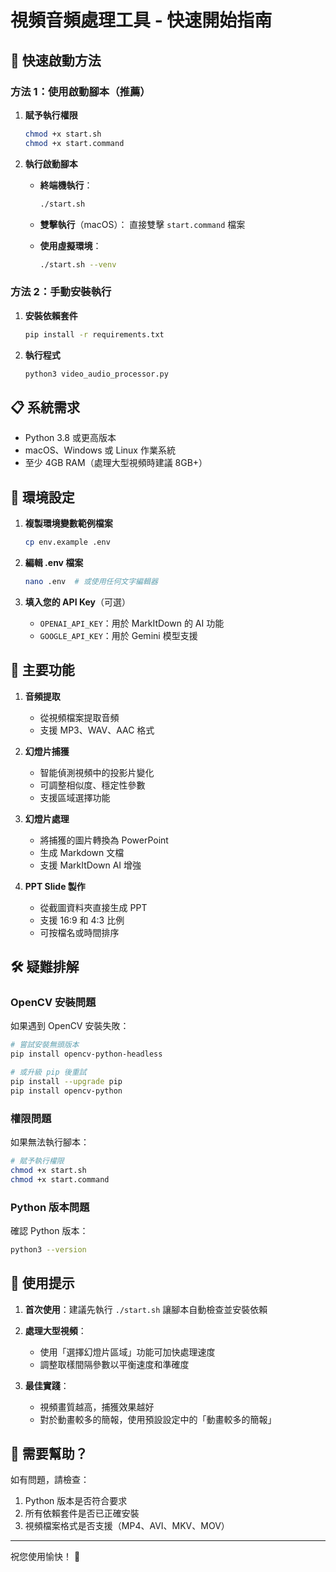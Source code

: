 # 視頻音頻處理工具 - 快速開始指南

## 🚀 快速啟動方法

### 方法 1：使用啟動腳本（推薦）

1. **賦予執行權限**
   ```bash
   chmod +x start.sh
   chmod +x start.command
   ```

2. **執行啟動腳本**
   - **終端機執行**：
     ```bash
     ./start.sh
     ```
   
   - **雙擊執行**（macOS）：
     直接雙擊 `start.command` 檔案

   - **使用虛擬環境**：
     ```bash
     ./start.sh --venv
     ```

### 方法 2：手動安裝執行

1. **安裝依賴套件**
   ```bash
   pip install -r requirements.txt
   ```

2. **執行程式**
   ```bash
   python3 video_audio_processor.py
   ```

## 📋 系統需求

- Python 3.8 或更高版本
- macOS、Windows 或 Linux 作業系統
- 至少 4GB RAM（處理大型視頻時建議 8GB+）

## 🔧 環境設定

1. **複製環境變數範例檔案**
   ```bash
   cp env.example .env
   ```

2. **編輯 .env 檔案**
   ```bash
   nano .env  # 或使用任何文字編輯器
   ```

3. **填入您的 API Key**（可選）
   - `OPENAI_API_KEY`：用於 MarkItDown 的 AI 功能
   - `GOOGLE_API_KEY`：用於 Gemini 模型支援

## 🎯 主要功能

1. **音頻提取**
   - 從視頻檔案提取音頻
   - 支援 MP3、WAV、AAC 格式

2. **幻燈片捕獲**
   - 智能偵測視頻中的投影片變化
   - 可調整相似度、穩定性參數
   - 支援區域選擇功能

3. **幻燈片處理**
   - 將捕獲的圖片轉換為 PowerPoint
   - 生成 Markdown 文檔
   - 支援 MarkItDown AI 增強

4. **PPT Slide 製作**
   - 從截圖資料夾直接生成 PPT
   - 支援 16:9 和 4:3 比例
   - 可按檔名或時間排序

## 🛠️ 疑難排解

### OpenCV 安裝問題
如果遇到 OpenCV 安裝失敗：
```bash
# 嘗試安裝無頭版本
pip install opencv-python-headless

# 或升級 pip 後重試
pip install --upgrade pip
pip install opencv-python
```

### 權限問題
如果無法執行腳本：
```bash
# 賦予執行權限
chmod +x start.sh
chmod +x start.command
```

### Python 版本問題
確認 Python 版本：
```bash
python3 --version
```

## 📝 使用提示

1. **首次使用**：建議先執行 `./start.sh` 讓腳本自動檢查並安裝依賴

2. **處理大型視頻**：
   - 使用「選擇幻燈片區域」功能可加快處理速度
   - 調整取樣間隔參數以平衡速度和準確度

3. **最佳實踐**：
   - 視頻畫質越高，捕獲效果越好
   - 對於動畫較多的簡報，使用預設設定中的「動畫較多的簡報」

## 🤝 需要幫助？

如有問題，請檢查：
1. Python 版本是否符合要求
2. 所有依賴套件是否已正確安裝
3. 視頻檔案格式是否支援（MP4、AVI、MKV、MOV）

---

祝您使用愉快！ 🎉 